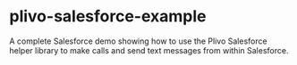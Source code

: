# plivo-salesforce-example
A complete Salesforce demo showing how to use the Plivo Salesforce helper library to make calls and send text messages from within Salesforce.
